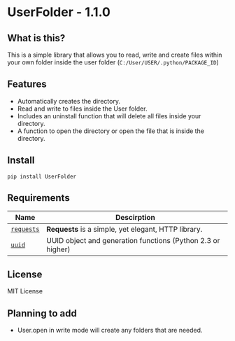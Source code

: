 # UserFolder - 1.1.0

## What is this?

This is a simple library that allows you to read, write and create files within your own folder inside the user folder (`C:/User/USER/.python/PACKAGE_ID`)

## Features

- Automatically creates the directory.
- Read and write to files inside the User folder.
- Includes an uninstall function that will delete all files inside your directory.
- A function to open the directory or open the file that is inside the directory.

## Install

`pip install UserFolder`

## Requirements

| Name | Descirption |
|--|--|
| [`requests`](https://pypi.org/project/requests/) | **Requests** is a simple, yet elegant, HTTP library. |
| [`uuid`](https://pypi.org/project/uuid/) | UUID object and generation functions (Python 2.3 or higher) |

## License

MIT License

## Planning to add

- User.open in write mode will create any folders that are needed.
